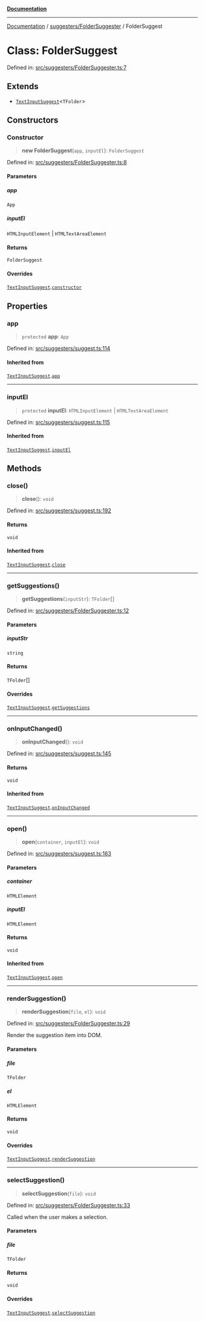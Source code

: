 [**Documentation**](https://raw.githubusercontent.com/Christian-Me/obsidian-front-matter-automate/main/doc/README.md)

***

[Documentation](https://raw.githubusercontent.com/Christian-Me/obsidian-front-matter-automate/main/doc/README.md) / [suggesters/FolderSuggester](https://raw.githubusercontent.com/Christian-Me/obsidian-front-matter-automate/main/doc/suggesters/FolderSuggester/README.md) / FolderSuggest

# Class: FolderSuggest

Defined in: [src/suggesters/FolderSuggester.ts:7](https://github.com/Christian-Me/folder-to-tags-plugin/blob/ea97d76ce7b235ca1e3494401efc98e537acc1fb/src/suggesters/FolderSuggester.ts#L7)

## Extends

- [`TextInputSuggest`](https://raw.githubusercontent.com/Christian-Me/obsidian-front-matter-automate/main/doc/suggesters/suggest/classes/TextInputSuggest.md)\<`TFolder`\>

## Constructors

### Constructor

> **new FolderSuggest**(`app`, `inputEl`): `FolderSuggest`

Defined in: [src/suggesters/FolderSuggester.ts:8](https://github.com/Christian-Me/folder-to-tags-plugin/blob/ea97d76ce7b235ca1e3494401efc98e537acc1fb/src/suggesters/FolderSuggester.ts#L8)

#### Parameters

##### app

`App`

##### inputEl

`HTMLInputElement` | `HTMLTextAreaElement`

#### Returns

`FolderSuggest`

#### Overrides

[`TextInputSuggest`](https://raw.githubusercontent.com/Christian-Me/obsidian-front-matter-automate/main/doc/suggesters/suggest/classes/TextInputSuggest.md).[`constructor`](../../suggest/classes/TextInputSuggest.md#constructor)

## Properties

### app

> `protected` **app**: `App`

Defined in: [src/suggesters/suggest.ts:114](https://github.com/Christian-Me/folder-to-tags-plugin/blob/ea97d76ce7b235ca1e3494401efc98e537acc1fb/src/suggesters/suggest.ts#L114)

#### Inherited from

[`TextInputSuggest`](https://raw.githubusercontent.com/Christian-Me/obsidian-front-matter-automate/main/doc/suggesters/suggest/classes/TextInputSuggest.md).[`app`](../../suggest/classes/TextInputSuggest.md#app)

***

### inputEl

> `protected` **inputEl**: `HTMLInputElement` \| `HTMLTextAreaElement`

Defined in: [src/suggesters/suggest.ts:115](https://github.com/Christian-Me/folder-to-tags-plugin/blob/ea97d76ce7b235ca1e3494401efc98e537acc1fb/src/suggesters/suggest.ts#L115)

#### Inherited from

[`TextInputSuggest`](https://raw.githubusercontent.com/Christian-Me/obsidian-front-matter-automate/main/doc/suggesters/suggest/classes/TextInputSuggest.md).[`inputEl`](../../suggest/classes/TextInputSuggest.md#inputel)

## Methods

### close()

> **close**(): `void`

Defined in: [src/suggesters/suggest.ts:192](https://github.com/Christian-Me/folder-to-tags-plugin/blob/ea97d76ce7b235ca1e3494401efc98e537acc1fb/src/suggesters/suggest.ts#L192)

#### Returns

`void`

#### Inherited from

[`TextInputSuggest`](https://raw.githubusercontent.com/Christian-Me/obsidian-front-matter-automate/main/doc/suggesters/suggest/classes/TextInputSuggest.md).[`close`](../../suggest/classes/TextInputSuggest.md#close)

***

### getSuggestions()

> **getSuggestions**(`inputStr`): `TFolder`[]

Defined in: [src/suggesters/FolderSuggester.ts:12](https://github.com/Christian-Me/folder-to-tags-plugin/blob/ea97d76ce7b235ca1e3494401efc98e537acc1fb/src/suggesters/FolderSuggester.ts#L12)

#### Parameters

##### inputStr

`string`

#### Returns

`TFolder`[]

#### Overrides

[`TextInputSuggest`](https://raw.githubusercontent.com/Christian-Me/obsidian-front-matter-automate/main/doc/suggesters/suggest/classes/TextInputSuggest.md).[`getSuggestions`](../../suggest/classes/TextInputSuggest.md#getsuggestions)

***

### onInputChanged()

> **onInputChanged**(): `void`

Defined in: [src/suggesters/suggest.ts:145](https://github.com/Christian-Me/folder-to-tags-plugin/blob/ea97d76ce7b235ca1e3494401efc98e537acc1fb/src/suggesters/suggest.ts#L145)

#### Returns

`void`

#### Inherited from

[`TextInputSuggest`](https://raw.githubusercontent.com/Christian-Me/obsidian-front-matter-automate/main/doc/suggesters/suggest/classes/TextInputSuggest.md).[`onInputChanged`](../../suggest/classes/TextInputSuggest.md#oninputchanged)

***

### open()

> **open**(`container`, `inputEl`): `void`

Defined in: [src/suggesters/suggest.ts:163](https://github.com/Christian-Me/folder-to-tags-plugin/blob/ea97d76ce7b235ca1e3494401efc98e537acc1fb/src/suggesters/suggest.ts#L163)

#### Parameters

##### container

`HTMLElement`

##### inputEl

`HTMLElement`

#### Returns

`void`

#### Inherited from

[`TextInputSuggest`](https://raw.githubusercontent.com/Christian-Me/obsidian-front-matter-automate/main/doc/suggesters/suggest/classes/TextInputSuggest.md).[`open`](../../suggest/classes/TextInputSuggest.md#open)

***

### renderSuggestion()

> **renderSuggestion**(`file`, `el`): `void`

Defined in: [src/suggesters/FolderSuggester.ts:29](https://github.com/Christian-Me/folder-to-tags-plugin/blob/ea97d76ce7b235ca1e3494401efc98e537acc1fb/src/suggesters/FolderSuggester.ts#L29)

Render the suggestion item into DOM.

#### Parameters

##### file

`TFolder`

##### el

`HTMLElement`

#### Returns

`void`

#### Overrides

[`TextInputSuggest`](https://raw.githubusercontent.com/Christian-Me/obsidian-front-matter-automate/main/doc/suggesters/suggest/classes/TextInputSuggest.md).[`renderSuggestion`](../../suggest/classes/TextInputSuggest.md#rendersuggestion)

***

### selectSuggestion()

> **selectSuggestion**(`file`): `void`

Defined in: [src/suggesters/FolderSuggester.ts:33](https://github.com/Christian-Me/folder-to-tags-plugin/blob/ea97d76ce7b235ca1e3494401efc98e537acc1fb/src/suggesters/FolderSuggester.ts#L33)

Called when the user makes a selection.

#### Parameters

##### file

`TFolder`

#### Returns

`void`

#### Overrides

[`TextInputSuggest`](https://raw.githubusercontent.com/Christian-Me/obsidian-front-matter-automate/main/doc/suggesters/suggest/classes/TextInputSuggest.md).[`selectSuggestion`](../../suggest/classes/TextInputSuggest.md#selectsuggestion)
